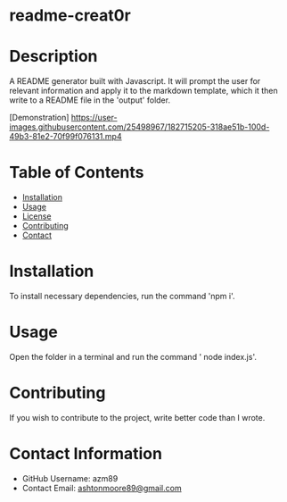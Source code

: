 

  # readme-creat0r
  
  # Description
  A README generator built with Javascript. It will prompt the user for relevant information and apply it to the markdown template, which it then write to a README file in the 'output' folder.

  

[Demonstration]
https://user-images.githubusercontent.com/25498967/182715205-318ae51b-100d-49b3-81e2-70f99f076131.mp4

  # Table of Contents 
  * [Installation](#-Installation)
  * [Usage](#-Usage)
  * [License](#-License)
  * [Contributing](#-Contributing)
  * [Contact](#-Contact-Information)
      
  # Installation
  To install necessary dependencies, run the command 'npm i'.
  
  # Usage
  Open the folder in a terminal and run the command ' node index.js'.
  
  # Contributing 
  If you wish to contribute to the project, write better code than I wrote.
  
  # Contact Information 
  * GitHub Username: azm89
  * Contact Email: ashtonmoore89@gmail.com

